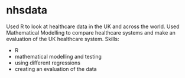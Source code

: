 # nhsdata
Used R to look at healthcare data in the UK and across the world. Used Mathematical Modelling to compare healthcare systems and make an evaluation of the UK healthcare system.
Skills:
- R
- mathematical modelling and testing
- using different regressions
- creating an evaluation of the data
